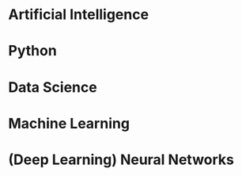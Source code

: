 # Artificial Intelligence
# Python
# Data Science
# Machine Learning
# (Deep Learning) Neural Networks 
